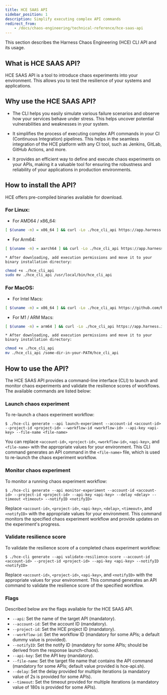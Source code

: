 ```yaml
---
title: HCE SAAS API
sidebar_position: 1
description: Simplify executing complex API commands
redirect_from:
	- /docs/chaos-engineering/technical-reference/hce-saas-api
---
```

This section describes the Harness Chaos Engineering (HCE) CLI API and its usage.


## What is HCE SAAS API?
HCE SAAS API is a tool to introduce chaos experiments into your environment. This allows you to test the resilience of your systems and applications.


## Why use the HCE SAAS API?
* The CLI helps you easily simulate various failure scenarios and observe how your services behave under stress. This helps uncover potential vulnerabilities and weaknesses in your system.

* It simplifies the process of executing complex API commands in your CI (Continuous Integration) pipelines. This helps in the seamless integration of the HCE platform with any CI tool, such as Jenkins, GitLab, GitHub Actions, and more.

* It provides an efficient way to define and execute chaos experiments on your APIs, making it a valuable tool for ensuring the robustness and reliability of your applications in production environments.

## How to install the API?

HCE offers pre-compiled binaries available for download.

### For Linux:

* For AMD64 / x86_64:

```bash
[ $(uname -m) = x86_64 ] && curl -Lo ./hce_cli_api https://app.harness.io/public/shared/tools/chaos/hce-cli/0.0.3/hce-cli-0.0.3-linux-amd64
```

* For Arm64:

```bash
[ $(uname -m) = aarch64 ] && curl -Lo ./hce_cli_api https://app.harness.io/public/shared/tools/chaos/hce-cli/0.0.3/hce-cli-0.0.3-linux-arm64
```

	* After downloading, add execution permissions and move it to your binary installation directory:

```bash
chmod +x ./hce_cli_api
sudo mv ./hce_cli_api /usr/local/bin/hce_cli_api
```
### For MacOS:

* For Intel Macs:

```bash
[ $(uname -m) = x86_64 ] && curl -Lo ./hce_cli_api https://github.com/harness/onboard_hce_aws/releases/download/0.1.0/cli-darwin-amd64
```

* For M1 / ARM Macs:

```bash
[ $(uname -m) = arm64 ] && curl -Lo ./hce_cli_api https://app.harness.io/public/shared/tools/chaos/onboard_hce_aws/0.2.0/onboard_hce_cli-0.2.0-darwin-arm64
```

	* After downloading, add execution permissions and move it to your binary installation directory:

```bash
chmod +x ./hce_cli_api
mv ./hce_cli_api /some-dir-in-your-PATH/hce_cli_api
```

## How to use the API?
The HCE SAAS API provides a command-line interface (CLI) to launch and monitor chaos experiments and validate the resilience scores of workflows. The available commands are listed below:


### Launch chaos experiment
To re-launch a chaos experiment workflow:

```
$ ./hce-cli generate --api launch-experiment --account-id <account-id> --project-id <project-id> --workflow-id <workflow-id> --api-key <api-key> --file-name <file-name>
```


You can replace `<account-id>`, `<project-id>`, `<workflow-id>`, `<api-key>`, and `<file-name>` with the appropriate values for your environment. This CLI command generates an API command in the `<file-name>` file, which is used to re-launch the chaos experiment workflow.

### Monitor chaos experiment
To monitor a running chaos experiment workflow:

```
$ ./hce-cli generate --api monitor-experiment --account-id <account-id> --project-id <project-id> --api-key <api-key> --delay <delay> --timeout <timeout> --notifyID <notifyID>
```

Replace `<account-id>`, `<project-id>`, `<api-key>`, `<delay>`, `<timeout>`, and `<notifyID>` with the appropriate values for your environment. This command monitors the specified chaos experiment workflow and provide updates on the experiment's progress.


### Validate resilience score
To validate the resilience score of a completed chaos experiment workflow:

```
$ ./hce-cli generate --api validate-resilience-score --account-id <account-id> --project-id <project-id> --api-key <api-key> --notifyID <notifyID>
```

Replace `<account-id>`, `<project-id>`, `<api-key>`, and `<notifyID>` with the appropriate values for your environment. This command generates an API command to validate the resilience score of the specified workflow.


### Flags
Described below are the flags available for the HCE SAAS API.

* `--api`: Set the name of the target API (mandatory).
* `--account-id`: Set the account ID (mandatory).
* `--project-id`: Set the HCE project ID (mandatory).
* `--workflow-id`: Set the workflow ID (mandatory for some APIs; a default dummy value is provided).
* `--notifyID`: Set the notify ID (mandatory for some APIs; should be derived from the response launch-chaos).
* `--api-key`: Set the API key (mandatory).
* `--file-name`: Set the target file name that contains the API command (mandatory for some APIs; default value provided is hce-api.sh).
* `--delay`: Set the delay provided for multiple iterations (a mandatory value of 2s is provided for some APIs).
* `--timeout`: Set the timeout provided for multiple iterations (a mandatory value of 180s is provided for some APIs).